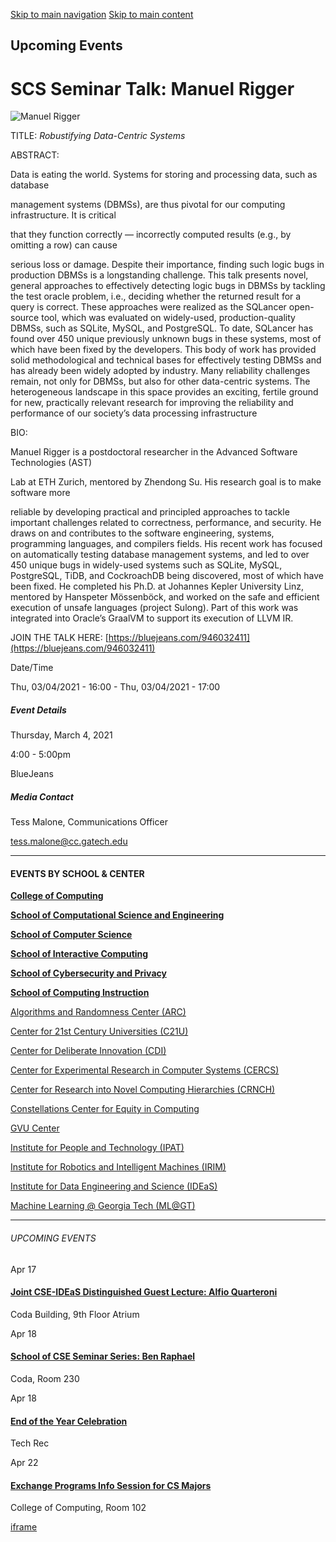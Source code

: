 [Skip to main navigation](https://www.cc.gatech.edu/events/2021/03/04/scs-seminar-talk-manuel-rigger#main-navigation) [Skip to main content](https://www.cc.gatech.edu/events/2021/03/04/scs-seminar-talk-manuel-rigger#main-content)

## Upcoming Events

# SCS Seminar Talk: Manuel Rigger

![Manuel Rigger](https://www.cc.gatech.edu/sites/default/files/images/events/manuel_3.jpg)

TITLE: _Robustifying Data-Centric Systems_

ABSTRACT:

Data is eating the world. Systems for storing and processing data, such as database

management systems (DBMSs), are thus pivotal for our computing infrastructure. It is critical

that they function correctly — incorrectly computed results (e.g., by omitting a row) can cause

serious loss or damage. Despite their importance, finding such logic bugs in production DBMSs is a longstanding challenge. This talk presents novel, general approaches to effectively detecting logic bugs in DBMSs by tackling the test oracle problem, i.e., deciding whether the returned result for a query is correct. These approaches were realized as the SQLancer open-source tool, which was evaluated on widely-used, production-quality DBMSs, such as SQLite, MySQL, and PostgreSQL. To date, SQLancer has found over 450 unique previously unknown bugs in these systems, most of which have been fixed by the developers. This body of work has provided solid methodological and technical bases for effectively testing DBMSs and has already been widely adopted by industry. Many reliability challenges remain, not only for DBMSs, but also for other data-centric systems. The heterogeneous landscape in this space provides an exciting, fertile ground for new, practically relevant research for improving the reliability and performance of our society’s data processing infrastructure

BIO:

Manuel Rigger is a postdoctoral researcher in the Advanced Software Technologies (AST)

Lab at ETH Zurich, mentored by Zhendong Su. His research goal is to make software more

reliable by developing practical and principled approaches to tackle important challenges related to correctness, performance, and security. He draws on and contributes to the software engineering, systems, programming languages, and compilers fields. His recent work has focused on automatically testing database management systems, and led to over 450 unique bugs in widely-used systems such as SQLite, MySQL, PostgreSQL, TiDB, and CockroachDB being discovered, most of which have been fixed. He completed his Ph.D. at Johannes Kepler University Linz, mentored by Hanspeter Mössenböck, and worked on the safe and efficient execution of unsafe languages (project Sulong). Part of this work was integrated into Oracle’s GraalVM to support its execution of LLVM IR.

JOIN THE TALK HERE: [https://bluejeans.com/946032411](https://bluejeans.com/946032411)

Date/Time

Thu, 03/04/2021 - 16:00
\- Thu, 03/04/2021 - 17:00

##### Event Details

Thursday, March 4, 2021

4:00
\- 5:00pm

BlueJeans

##### Media Contact

Tess Malone, Communications Officer

[tess.malone@cc.gatech.edu](mailto:tess.malone@cc.gatech.edu)

* * *

#### EVENTS BY SCHOOL & CENTER

[**College of Computing**](https://www.cc.gatech.edu/event/group/college-computing)

[**School of Computational Science and Engineering**](https://www.cc.gatech.edu/event/group/school-computational-science-and-engineering)

[**School of Computer Science**](https://www.cc.gatech.edu/event/group/school-computer-science)

[**School of Interactive Computing**](https://www.cc.gatech.edu/event/group/school-interactive-computing)

[**School of Cybersecurity and Privacy**](https://www.cc.gatech.edu/event/group/school-cybersecurity-and-privacy)

[**School of Computing Instruction**](https://www.cc.gatech.edu/unit/school-computing-instruction)

[Algorithms and Randomness Center (ARC)](https://www.cc.gatech.edu/event/group/algorithms-and-randomness-center-arc)

[Center for 21st Century Universities (C21U)](https://www.cc.gatech.edu/event/group/center-21st-century-universities-c21u)

[Center for Deliberate Innovation (CDI)](https://www.cc.gatech.edu/event/group/center-deliberate-innovation-cdi)

[Center for Experimental Research in Computer Systems (CERCS)](https://www.cc.gatech.edu/event/group/center-experimental-research-computer-systems-cercs)

[Center for Research into Novel Computing Hierarchies (CRNCH)](https://www.cc.gatech.edu/event/group/center-research-novel-computing-hierarchies-crnch)

[Constellations Center for Equity in Computing](https://www.cc.gatech.edu/event/group/constellations-center-equity-computing)

[GVU Center](https://www.cc.gatech.edu/event/group/gvu-center)

[Institute for People and Technology (IPAT)](https://www.cc.gatech.edu/event/group/institute-people-and-technology-ipat)

[Institute for Robotics and Intelligent Machines (IRIM)](https://www.cc.gatech.edu/event/group/institute-robotics-and-intelligent-machines-irim)

[Institute for Data Engineering and Science (IDEaS)](https://www.cc.gatech.edu/event/group/institute-data-engineering-and-science-ideas)

[Machine Learning @ Georgia Tech (ML@GT)](https://www.cc.gatech.edu/event/group/machine-learning-georgia-tech-mlgt)

* * *

###### UPCOMING EVENTS

Apr 17

#### [Joint CSE-IDEaS Distinguished Guest Lecture: Alfio Quarteroni](https://www.cc.gatech.edu/events/2025/04/17/joint-cse-ideas-distinguished-guest-lecture-alfio-quarteroni)

Coda Building, 9th Floor Atrium

Apr 18

#### [School of CSE Seminar Series: Ben Raphael](https://www.cc.gatech.edu/events/2025/04/18/school-cse-seminar-series-ben-raphael)

Coda, Room 230

Apr 18

#### [End of the Year Celebration](https://www.cc.gatech.edu/events/2025/04/18/end-year-celebration)

Tech Rec

Apr 22

#### [Exchange Programs Info Session for CS Majors](https://www.cc.gatech.edu/events/2025/04/22/exchange-programs-info-session-cs-majors)

College of Computing, Room 102

[iframe](https://static.addtoany.com/menu/sm.25.html#type=core&event=load)